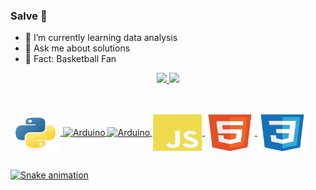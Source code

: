 ### Salve 🎯

- 🌱 I’m currently learning data analysis
- 💬 Ask me about solutions
- 🏀 Fact: Basketball Fan

<div align="center">
  <a href="https://github.com/guilhjermeavila77">
  <img height="180em" src="https://github-readme-stats.vercel.app/api?username=guilhermeavila77&show_icons=true&theme=highcontrast&include_all_commits=true&count_private=true"/>
  <img height="180em" src="https://github-readme-stats.vercel.app/api/top-langs/?username=guilhermeavila77&layout=compact&langs_count=7&theme=highcontrast"/>
</div>
  
  ##
  
  <div style="display: inline_block"><br>
  <img align="center" alt="Python" height="60" width="80" src="https://raw.githubusercontent.com/devicons/devicon/master/icons/python/python-original.svg">
  <img align="center" alt="Arduino" height="60" width="80" src="https://cdn.jsdelivr.net/gh/devicons/devicon/icons/jupyter/jupyter-original-wordmark.svg" />
  <img align="center" alt="Arduino" height="60" width="80" src="https://cdn.jsdelivr.net/gh/devicons/devicon/icons/arduino/arduino-original-wordmark.svg" />
  <img align="center" alt="Js" height="60" width="80" src="https://raw.githubusercontent.com/devicons/devicon/master/icons/javascript/javascript-plain.svg">
  <img align="center" alt="HTML" height="60" width="80" src="https://raw.githubusercontent.com/devicons/devicon/master/icons/html5/html5-original.svg">
  <img align="center" alt="CSS" height="60" width="80" src="https://raw.githubusercontent.com/devicons/devicon/master/icons/css3/css3-original.svg">
    
   ##
  
   ![Snake animation](https://github.com/guilhermeavila77/guilhermeavila77/blob/output/github-contribution-grid-snake.svg)
   
</div>
